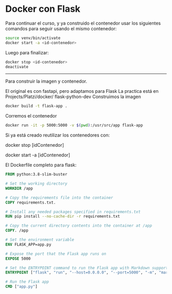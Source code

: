 # Docker con Flask


Para continuar el curso, y ya construido el contenedor usar los siguientes comandos para seguir usando el mismo contenedor:

```bash
source venv/bin/activate
docker start -a <id-contenedor>
```

Luego para finalizar:
  
  ```bash
  docker stop <id-contenedor>
  deactivate
  ```

**********************************************

Para construir la imagen y contenedor.


El original es con fastapi, pero adaptamos para Flask
La practica está en Projects/Platzi/docker/ flask-python-dev
Construimos la imagen

```bash
docker build -t flask-app .
```


Corremos el contenedor
```bash
docker run -it -p 5000:5000 -v $(pwd):/usr/src/app flask-app
```

Si ya está creado reutilizar los contenedores con:

docker stop [idContenedor]

docker start -a [idContenedor]















El Dockerfile completo para flask:
  
  ```Dockerfile
  FROM python:3.8-slim-buster

# Set the working directory
WORKDIR /app

# Copy the requirements file into the container
COPY requirements.txt.

# Install any needed packages specified in requirements.txt
RUN pip install --no-cache-dir -r requirements.txt

# Copy the current directory contents into the container at /app
COPY. /app

# Set the environment variable
ENV FLASK_APP=app.py

# Expose the port that the Flask app runs on
EXPOSE 5000

# Set the ENTRYPOINT command to run the Flask app with Markdown support
ENTRYPOINT ["flask", "run", "--host=0.0.0.0", "--port=5000", "-m", "markdown"]

# Run the Flask app
CMD ["app.py"]

  ```


